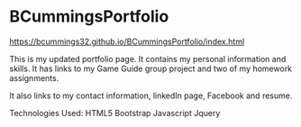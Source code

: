 # BCummingsPortfolio

https://bcummings32.github.io/BCummingsPortfolio/index.html

This is my updated portfolio page. It contains my personal information and skills. It has links to my Game Guide group project
and two of my homework assignments.

It also links to my contact information, linkedIn page, Facebook and resume.

Technologies Used:
HTML5
Bootstrap
Javascript
Jquery
